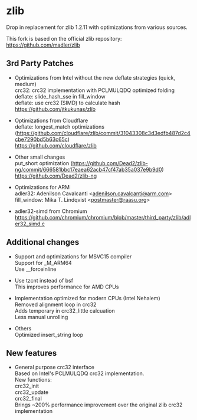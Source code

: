 # zlib
Drop in replacement for zlib 1.2.11 with optimizations from various sources.

This fork is based on the official zlib repository:
https://github.com/madler/zlib

## 3rd Party Patches
- Optimizations from Intel without the new deflate strategies (quick, medium)  
  crc32: crc32 implementation with PCLMULQDQ optimized folding  
  deflate: slide_hash_sse in fill_window  
  deflate: use crc32 (SIMD) to calculate hash  
  https://github.com/jtkukunas/zlib

- Optimizations from Cloudflare   
  deflate: longest_match optimizations (https://github.com/cloudflare/zlib/commit/31043308c3d3edfb487d2c4cbe7290bd5b63c65c)  
  https://github.com/cloudflare/zlib

- Other small changes  
  put_short optimization (https://github.com/Dead2/zlib-ng/commit/666581bbc17eaea62acb47cf47ab35a037e9b9d0)  
  https://github.com/Dead2/zlib-ng

- Optimizations for ARM  
  adler32: Adenilson Cavalcanti &lt;adenilson.cavalcanti@arm.com\>  
  fill_window: Mika T. Lindqvist &lt;postmaster@raasu.org\>  

- adler32-simd from Chromium  
  https://github.com/chromium/chromium/blob/master/third_party/zlib/adler32_simd.c  

## Additional changes
- Support and optimizations for MSVC15 compiler  
  Support for _M_ARM64    
  Use __forceinline

- Use tzcnt instead of bsf  
  This improves performance for AMD CPUs

- Implementation optimized for modern CPUs (Intel Nehalem)  
  Removed alignment loop in crc32  
  Adds temporary in crc32_little calcuation  
  Less manual unrolling

- Others  
  Optimized insert_string loop

## New features
- General purpose crc32 interface  
  Based on Intel's PCLMULQDQ crc32 implementation.  
  New functions:  
  crc32_init  
  crc32_update  
  crc32_final  
  Brings ~200% performance improvement over the original zlib crc32 implementation
